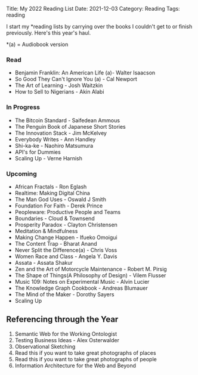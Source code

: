 Title: My 2022 Reading List
Date: 2021-12-03
Category: Reading
Tags: reading

I start my *reading lists by carrying over the books I couldn't get to or finish previously. Here's this year's haul. 

*(a) = Audiobook version

### Read
- Benjamin Franklin: An American Life (a)- Walter Isaacson
- So Good They Can't Ignore You (a) - Cal Newport
- The Art of Learning - Josh Waitzkin
- How to Sell to Nigerians - Akin Alabi

### In Progress

- The Bitcoin Standard - Saifedean Ammous
- The Penguin Book of Japanese Short Stories
- The Innovation Stack - Jim McKelvey
- Everybody Writes - Ann Handley
- Shi-ka-ke - Naohiro Matsumura
- API's for Dummies
- Scaling Up - Verne Harnish

### Upcoming 
- African Fractals - Ron Eglash
- Realtime: Making Digital China
- The Man God Uses - Oswald J Smith
- Foundation For Faith - Derek Prince
- Peopleware: Productive People and Teams 
- Boundaries - Cloud & Townsend
- Prosperity Paradox - Clayton Christensen
- Meditation & Mindfulness
- Making Change Happen - Ifueko Omoigui
- The Content Trap - Bharat Anand
- Never Split the Difference(a) - Chris Voss
- Women Race and Class - Angela Y. Davis
- Assata - Assata Shakur
- Zen and the Art of Motorcycle Maintenance - Robert M. Pirsig
- The Shape of Things(A Philosophy of Design) - Vilem Flusser
- Music 109: Notes on Experimental Music - Alvin Lucier
- The Knowledge Graph Cookbook - Andreas Blumauer
- The Mind of the Maker - Dorothy Sayers
- Scaling Up

## Referencing through the Year

1. Semantic Web for the Working Ontologist
2. Testing Business Ideas - Alex Osterwalder
3. Observational Sketching
4. Read this if you want to take great photographs of places
5. Read this if you want to take great photographs of people
6. Information Architecture for the Web and Beyond